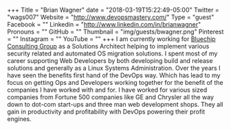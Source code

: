 +++
Title = "Brian Wagner"
date = "2018-03-19T15:22:49-05:00"
Twitter = "wags007"
Website = "http://www.devopsmastery.com/"
Type = "guest"
Facebook = ""
Linkedin = "http://www.linkedin.com/in/brianwagner"
Pronouns = ""
GitHub = ""
Thumbnail = "img/guests/bwagner.png"
Pinterest = ""
Instagram = ""
YouTube = ""
+++
I am currently working for [Bluechip Consulting Group](http://www.bluechip-llc.com/) as a Solutions Architect helping to implement various security related and automated OS migration solutions. I spent most of my career supporting Web Developers by both developing build and release solutions and generally as a Linux Systems Administration. Over the years I have seen the benefits first hand of the DevOps way. Which has lead to my focus on getting Ops and Developers working together for the benefit of the companies I have worked with and for. I have worked for various sized companies from Fortune 500 companies like GE and Chrysler all the way down to dot-com start-ups and three man web development shops. They all gain in productivity and profitability with DevOps powering their profit engines.

